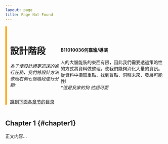 ```yaml
---
layout: page
title: Page Not Found
---
```


<style>
    .sidebar {
        border-left: 5px solid orange;
        padding-left: 10px;
    }

    .sidebar a {
        display: block;
        margin-top: 10px;
    }
</style>



<div style="display: flex; align-items: center;">
    <div class="sidebar">
        <br>
        <h1>設計階段</h1>
        <h6>為了使設計師更迅速的進行任務，我們將設計方法依照右側七個階段進行分類:
    </h6>
        <a href="#chapter1">跳到下面各章节的目录</a>
    </div>
    <div>
        <h4>B11010036何嘉瑜/導演</h4>
        人的大腦能裝的東西有限，因此我們需要透過策略性的方式將資料做整理，使我們能夠消化大量的資訊。
        從資料中擷取重點、找到盲點、洞察未來、發展可能性!<br>
        <i>*這是我家的狗 他超可愛</i>
    </div>
</div>
<br>

## Chapter 1 {#chapter1}
正文内容...
